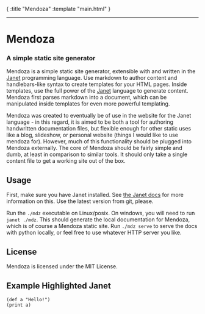 {
    :title "Mendoza"
    :template "main.html"
}

---

# Mendoza

### A simple static site generator

Mendoza is a simple static site generator, extensible with and written in the
[Janet](https://janet-lang.org) programming language. Use markdown to author
content and handlebars-like syntax to create templates for your HTML pages.
Inside templates, use the full power of the [Janet](https://janet-lang.org)
language to generate content. Mendoza first parses markdown into a document,
which can be manipulated inside templates for even more powerful
templating.

Mendoza was created to eventually be of use in the website for
the Janet language - in this regard, it is aimed to be both a tool
for authoring handwritten documentation files, but flexible enough
for other static uses like a blog, slideshow, or personal website
(things I would like to use mendoza for). However, much of this
functionality should be plugged into Mendoza externally. The core
of Mendoza should be fairly simple and dumb, at least in comparison
to similar tools. It should only take a single content file to get
a working site out of the box.

## Usage

First, make sure you have Janet installed. See
[the Janet docs](https://janet-lang.org/introduction.html) for
more information on this. Use the latest version from git, please.

Run the `./mdz` executable on Linux/posix. On
windows, you will need to run `janet ./mdz`. This should generate
the local documentation for Mendoza, which is of course a Mendoza
static site. Run `./mdz serve` to serve the docs with python locally, or
feel free to use whatever HTTP server you like.

## License

Mendoza is licensed under the MIT License.

## Example Highlighted Janet

```janet
(def a "Hello!")
(print a)
```
